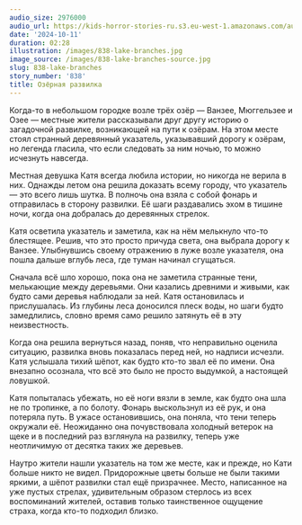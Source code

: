 ```yaml
---
audio_size: 2976000
audio_url: https://kids-horror-stories-ru.s3.eu-west-1.amazonaws.com/audio/838-lake-branches.mp3
date: '2024-10-11'
duration: 02:28
illustration: /images/838-lake-branches.jpg
image_source: /images/838-lake-branches-source.jpg
slug: 838-lake-branches
story_number: '838'
title: Озёрная развилка
---
```


Когда-то в небольшом городке возле трёх озёр — Ванзее, Мюггельзее и Озее — местные жители рассказывали друг другу историю о загадочной развилке, возникающей на пути к озёрам. На этом месте стоял странный деревянный указатель, указывавший дорогу к озёрам, но легенда гласила, что если следовать за ним ночью, то можно исчезнуть навсегда.

Местная девушка Катя всегда любила истории, но никогда не верила в них. Однажды летом она решила доказать всему городу, что указатель — это всего лишь шутка. В полночь она взяла с собой фонарь и отправилась в сторону развилки. Её шаги раздавались эхом в тишине ночи, когда она добралась до деревянных стрелок.

Катя осветила указатель и заметила, как на нём мелькнуло что-то блестящее. Решив, что это просто причуда света, она выбрала дорогу к Ванзее. Улыбнувшись своему отражению в луже возле указателя, она пошла дальше вглубь леса, где туман начинал сгущаться.

Сначала всё шло хорошо, пока она не заметила странные тени, мелькающие между деревьями. Они казались древними и живыми, как будто сами деревья наблюдали за ней. Катя остановилась и прислушалась. Из глубины леса доносился плеск воды, но шаги будто замедлились, словно время само решило затянуть её в эту неизвестность.

Когда она решила вернуться назад, поняв, что неправильно оценила ситуацию, развилка вновь показалась перед ней, но надписи исчезли. Катя услышала тихий шёпот, как будто кто-то звал её по имени. Она внезапно осознала, что всё это было не просто выдумкой, а настоящей ловушкой.

Катя попыталась убежать, но её ноги вязли в земле, как будто она шла не по тропинке, а по болоту. Фонарь выскользнул из её рук, и она потеряла путь. В ужасе остановившись, она поняла, что тени теперь окружали её. Неожиданно она почувствовала холодный ветерок на щеке и в последний раз взглянула на развилку, теперь уже неотличимую от десятка таких же деревьев.

Наутро жители нашли указатель на том же месте, как и прежде, но Кати больше никто не видел. Придорожные цветы больше не были такими яркими, а шёпот развилки стал ещё призрачнее. Место, написанное на уже пустых стрелах, удивительным образом стерлось из всех воспоминаний жителей, оставив только таинственное ощущение страха, когда кто-то подходил близко.